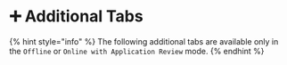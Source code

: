 # ➕ Additional Tabs

{% hint style="info" %}
The following additional tabs are available only in the `Offline` or `Online with Application Review` mode.
{% endhint %}



